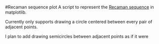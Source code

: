 #Recaman sequence plot
A script to represent the [Recaman sequence](http://mathworld.wolfram.com/RecamansSequence.html) in matplotlib.

Currently only supports drawing a circle centered between every pair of adjacent points.

I plan to add drawing semicircles between adjacent points as if it were 
